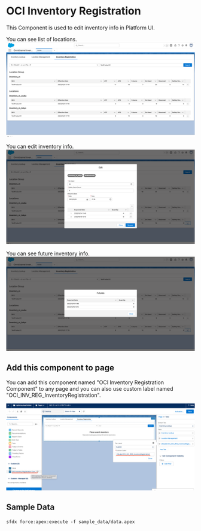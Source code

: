 # OCI Inventory Registration
This Component is used to edit inventory info in Platform UI.

You can see list of locations. 
![](images/list.png)

You can edit inventory info.
![](images/edit.png)

You can see future inventory info.
![](images/futures.png)

## Add this component to page
You can add this component named "OCI Inventory Registration Component" to any page and you can also use custom label named "OCI_INV_REG_InventoryRegistration".

![](images/setting.png)


## Sample Data
```
sfdx force:apex:execute -f sample_data/data.apex
```

